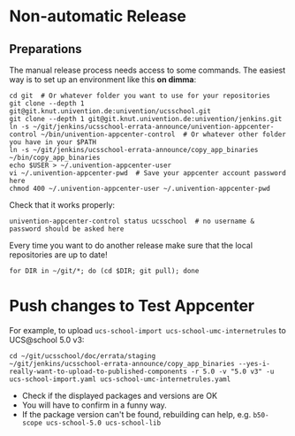 # Non-automatic Release


## Preparations

The manual release process needs access to some commands. The easiest way is to set up an environment
like this **on dimma**:

```shell
cd git  # Or whatever folder you want to use for your repositories
git clone --depth 1 git@git.knut.univention.de:univention/ucsschool.git
git clone --depth 1 git@git.knut.univention.de:univention/jenkins.git
ln -s ~/git/jenkins/ucsschool-errata-announce/univention-appcenter-control ~/bin/univention-appcenter-control  # Or whatever other folder you have in your $PATH
ln -s ~/git/jenkins/ucsschool-errata-announce/copy_app_binaries ~/bin/copy_app_binaries
echo $USER > ~/.univention-appcenter-user
vi ~/.univention-appcenter-pwd  # Save your appcenter account password here
chmod 400 ~/.univention-appcenter-user ~/.univention-appcenter-pwd
```

Check that it works properly:
```shell
univention-appcenter-control status ucsschool  # no username & password should be asked here
```

Every time you want to do another release make sure that the local repositories are up to date!
```shell
for DIR in ~/git/*; do (cd $DIR; git pull); done
```

# Push changes to Test Appcenter

For example, to upload `ucs-school-import ucs-school-umc-internetrules` to UCS@school 5.0 v3:

```
cd ~/git/ucsschool/doc/errata/staging
~/git/jenkins/ucsschool-errata-announce/copy_app_binaries --yes-i-really-want-to-upload-to-published-components -r 5.0 -v "5.0 v3" -u ucs-school-import.yaml ucs-school-umc-internetrules.yaml
```

- Check if the displayed packages and versions are OK
- You will have to confirm in a funny way.
- If the package version can't be found, rebuilding can help, e.g. `b50-scope ucs-school-5.0 ucs-school-lib`
